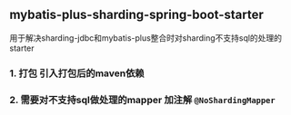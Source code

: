 ## mybatis-plus-sharding-spring-boot-starter
用于解决sharding-jdbc和mybatis-plus整合时对sharding不支持sql的处理的starter
###  1. 打包 引入打包后的maven依赖

###  2. 需要对不支持sql做处理的mapper 加注解 `@NoShardingMapper`
